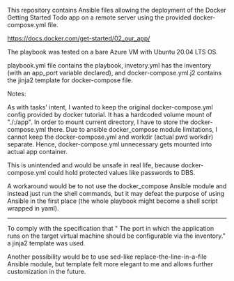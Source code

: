 This repository contains Ansible files allowing the deployment of the Docker Getting Started Todo app on a remote server using the provided docker-compose.yml file.

https://docs.docker.com/get-started/02_our_app/

The playbook was tested on a bare Azure VM with Ubuntu 20.04 LTS OS.

playbook.yml file contains the playbook, invetory.yml has the inventory (with an app_port variable declared), and docker-compose.yml.j2 contains the jinja2 template for docker-compose file.


Notes:

As with tasks' intent, I wanted to keep the original docker-compose.yml config provided by docker tutorial.
It has a hardcoded volume mount of "./:/app".
In order to mount current directory, I have to store the docker-compose.yml there.
Due to ansible docker_compose module limitations, I cannot keep the docker-compose.yml and workdir (actual pwd workdir) separate. Hence, docker-compose.yml unnecessary gets mounted into actual app container.

This is unintended and would be unsafe in real life, because docker-compose.yml could hold protected values like passwords to DBS.

A workaround would be to not use the docker_compose Ansible module and instead just run the shell commands, but it may defeat the purpose of using Ansible in the first place (the whole playbook might become a shell script wrapped in yaml).


---

To comply with the specification that " The port in which the application runs on the target virtual machine should be configurable via the
inventory." a jinja2 template was used.

Another possibility would be to use sed-like replace-the-line-in-a-file Ansible module, but template felt more elegant to me and allows further customization in the future.

